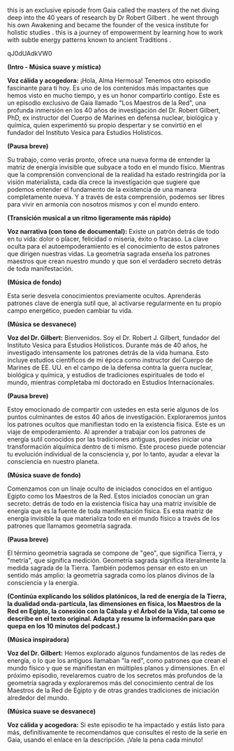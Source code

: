 this is an exclusive episode from Gaia called the masters of the net diving deep into the 40 years of research by Dr Robert Gilbert . he went through his own Awakening and became the founder of the vesica institute for holistic studies . this is a journey of empowerment by learning how to work with subtle energy patterns known to ancient Traditions .

qJ0dUAdkVW0

**(Intro - Música suave y mística)**

**Voz cálida y acogedora:** ¡Hola, Alma Hermosa! Tenemos otro episodio fascinante para ti hoy. Es uno de los contenidos más impactantes que hemos visto en mucho tiempo, y es un honor compartirlo contigo.  Este es un episodio exclusivo de Gaia llamado "Los Maestros de la Red", una profunda inmersión en los 40 años de investigación del Dr. Robert Gilbert, PhD, ex instructor del Cuerpo de Marines en defensa nuclear, biológica y química, quien experimentó su propio despertar y se convirtió en el fundador del Instituto Vesica para Estudios Holísticos.

**(Pausa breve)**

Su trabajo, como verás pronto, ofrece una nueva forma de entender la matriz de energía invisible que subyace a todo en el mundo físico.  Mientras que la comprensión convencional de la realidad ha estado restringida por la visión materialista, cada día crece la investigación que sugiere que podemos entender el fundamento de la existencia de una manera completamente nueva. Y a través de esta comprensión, podemos ser libres para vivir en armonía con nosotros mismos y con el mundo entero.

**(Transición musical a un ritmo ligeramente más rápido)**

**Voz narrativa (con tono de documental):** Existe un patrón detrás de todo en tu vida: dolor o placer, felicidad o miseria, éxito o fracaso. La clave oculta para el autoempoderamiento es el conocimiento de estos patrones que dirigen nuestras vidas.  La geometría sagrada enseña los patrones maestros que crean nuestro mundo y que son el verdadero secreto detrás de toda manifestación.

**(Música de fondo)**

Esta serie desvela conocimientos previamente ocultos. Aprenderás patrones clave de energía sutil que, al activarse regularmente en tu propio campo energético, pueden cambiar tu vida.

**(Música se desvanece)**

**Voz del Dr. Gilbert:** Bienvenidos. Soy el Dr. Robert J. Gilbert, fundador del Instituto Vesica para Estudios Holísticos. Durante más de 40 años, he investigado intensamente los patrones detrás de la vida humana. Esto incluye estudios científicos de mi época como instructor del Cuerpo de Marines de EE. UU. en el campo de la defensa contra la guerra nuclear, biológica y química, y estudios de tradiciones espirituales de todo el mundo, mientras completaba mi doctorado en Estudios Internacionales.

**(Pausa breve)**

Estoy emocionado de compartir con ustedes en esta serie algunos de los puntos culminantes de estos 40 años de investigación. Exploraremos juntos los patrones ocultos que manifiestan todo en la existencia física. Este es un viaje de empoderamiento.  Al aprender a trabajar con los patrones de energía sutil conocidos por las tradiciones antiguas, puedes iniciar una transformación alquímica dentro de ti mismo. Este proceso puede potenciar tu evolución individual de la consciencia y, por lo tanto, ayudar a elevar la consciencia en nuestro planeta.

**(Música suave de fondo)**

Comenzamos con un linaje oculto de iniciados conocidos en el antiguo Egipto como los Maestros de la Red. Estos iniciados conocían un gran secreto: detrás de todo en la existencia física hay una matriz invisible de energía que es la fuente de toda manifestación física. Es esta matriz de energía invisible la que materializa todo en el mundo físico a través de los patrones que llamamos geometría sagrada.

**(Pausa breve)**

El término geometría sagrada se compone de "geo", que significa Tierra, y "metría", que significa medición. Geometría sagrada significa literalmente la medida sagrada de la Tierra. También podemos pensar en esto en un sentido más amplio: la geometría sagrada como los planos divinos de la consciencia y la energía.

**(Continúa explicando los sólidos platónicos, la red de energía de la Tierra, la dualidad onda-partícula, las dimensiones en física, los Maestros de la Red en Egipto, la conexión con la Cábala y el Árbol de la Vida, tal como se describe en el texto original. Adapta y resume la información para que quepa en los 10 minutos del podcast.)**

**(Música inspiradora)**

**Voz del Dr. Gilbert:** Hemos explorado algunos fundamentos de las redes de energía, o lo que los antiguos llamaban "la red", como patrones que crean el mundo físico y que se manifiestan en múltiples planos y dimensiones.  En el próximo episodio, revelaremos cuatro de los secretos más profundos de la geometría sagrada y exploraremos más del conocimiento central de los Maestros de la Red de Egipto y de otras grandes tradiciones de iniciación alrededor del mundo.

**(Música suave se desvanece)**

**Voz cálida y acogedora:** Si este episodio te ha impactado y estás listo para más, definitivamente te recomendamos que consultes el resto de la serie en Gaia, usando el enlace en la descripción. ¡Vale la pena cada minuto!



